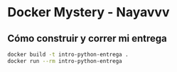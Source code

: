 # Docker Mystery - Nayavvv

## Cómo construir y correr mi entrega

```bash
docker build -t intro-python-entrega .
docker run --rm intro-python-entrega

